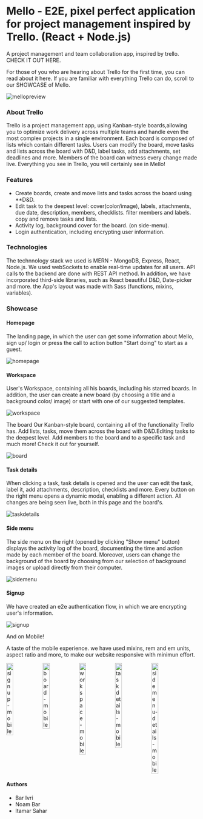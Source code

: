 

# Mello - E2E, pixel perfect application for project management inspired by Trello. (React + Node.js)

A project management and team collaboration app, inspired by trello. CHECK IT OUT HERE.

For those of you who are hearing about Trello for the first time, you can read about it here.
If you are familiar with everything Trello can do, scroll to our SHOWCASE of Mello.

![mellopreview](https://res.cloudinary.com/debmbjvbh/image/upload/v1661780313/board_wo77dx.png)

### About Trello

Trello is a project management app, using Kanban-style boards,allowing you to optimize work delivery across multiple teams and handle even the most complex projects in a single environment.
Each board is composed of lists which contain different tasks. Users can modify the board, move tasks and lists across the board with D&D, label tasks, add attachments, set deadlines and more. Members of the board can witness every change made live. Everything you see in Trello, you will certainly see in Mello! 

### Features

* Create boards, create and move lists and tasks across the board using **D&D. 
* Edit task to the deepest level: cover(color/image), labels, attachments, due date, description, members, checklists. filter members and labels. copy and remove tasks and lists.
* Activity log, background cover for the board. (on side-menu).
* Login authentication, including encrypting user information.

### Technologies

The technnology stack we used is MERN - MongoDB, Express, React, Node.js.
We used webSockets to enable real-time updates for all users. API calls to the backend are done with REST API method.
In addition, we have incorporated third-side libraries, such as React beautiful D&D, Date-picker and more.
the App's layout was made with Sass (functions, mixins, variables).


### Showcase

#### Homepage

The landing page, in which the user can get some information about Mello, sign up/ login or press the call to action button "Start doing" to start as a guest.

![homepage](https://res.cloudinary.com/debmbjvbh/image/upload/v1661780014/homepage_qddzgw.png)

#### Workspace

User's Workspace, containing all his boards, including his starred boards. In addition, the user can create a new board (by choosing a title and a background color/ image) or start with one of our suggested templates.

![workspace](https://res.cloudinary.com/debmbjvbh/image/upload/v1661780269/boards_fgekdi.png)

The board
Our Kanban-style board, containing all of the functionality Trello has. Add lists, tasks, move them across the board with D&D.Editing tasks to the deepest level. Add members to the board and to a specific task and much more! Check it out for yourself.

![board](https://res.cloudinary.com/debmbjvbh/image/upload/v1661780313/board_wo77dx.png)

#### Task details

When clicking a task, task details is opened and the user can edit the task, label it, add attachments, description, checklists and more. Every button on the right menu opens a dynamic modal, enabling a different action. All changes are being seen live, both in this page and the board's.  

![taskdetails](https://res.cloudinary.com/debmbjvbh/image/upload/v1661780373/taskdetails1_lrv3xz.png)

#### Side menu

The side menu on the right (opened by clicking "Show menu" button) displays the activity log of the board, documenting the time and action made by each member of the board. Moreover, users can change the background of the board by choosing from our selection of background images or upload directly from their computer. 

![sidemenu](https://res.cloudinary.com/debmbjvbh/image/upload/v1661780463/sidemenu_iokicl.png)

#### Signup

We have created an e2e authentication flow, in which we are encrypting user's information.

![signup](https://res.cloudinary.com/debmbjvbh/image/upload/v1661780512/signup_s7zdzp.png)

And on Mobile!

A taste of the mobile experience. we have used mixins, rem and em units, aspect ratio and  more, to make our website responsive with minimun effort.

<div style="display:flex">
<img src="https://user-images.githubusercontent.com/102179997/187438857-af245de8-dd0a-4fcf-bcac-ee95151f7c69.png" alt="signup-mobile" width="19%"   />
<img src="https://user-images.githubusercontent.com/102179997/187438916-5d56bc56-ea64-4c7f-9975-7bae3066b887.png" alt="board-mobile" width="19%" />
<img src="https://user-images.githubusercontent.com/102179997/187438997-c397a104-1e40-459e-8902-eae8ebc59799.png" alt="workspace-mobile" width="19%" />
<img src="https://user-images.githubusercontent.com/102179997/187439069-5c40f5bc-0aba-43a2-9180-519f0264d40d.png" alt="taskdetails-mobile" width="19%" />
<img src="https://user-images.githubusercontent.com/102179997/187439098-eae1e817-f571-4e0b-9528-152c076c9016.png" alt="sidemenu-details-mobile" width="19%" />
</div>

#### Authors

* Bar Ivri
* Noam Bar
* Itamar Sahar





